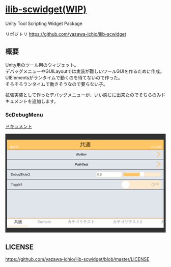 # [ilib-scwidget(WIP)](https://github.com/yazawa-ichio/ilib-scwidget)

Unity Tool Scripting Widget Package

リポジトリ https://github.com/yazawa-ichio/ilib-scwidget

## 概要
Unity用のツール用のウィジェット。  
デバッグメニューやGUILayoutでは実装が難しいツールGUIを作るために作成。  
UIElementsがランタイムで動くのを待てないので作った。  
そろそろランタイムで動きそうなので要らない子。  

拡張実装として作ったデバッグメニューが、いい感じに出来たのでそちらのみドキュメントを追加します。

### ScDebugMenu

[ドキュメント](debug-menu.md)

![サンプル画像](./debugmenu-sample.png) 

## LICENSE

https://github.com/yazawa-ichio/ilib-scwidget/blob/master/LICENSE